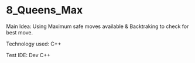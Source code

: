 # 8_Queens_Max

Main Idea:
Using Maximum safe moves available & Backtraking to check for best move.

Technology used: C++

Test IDE: Dev C++
